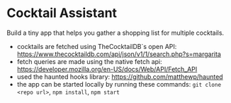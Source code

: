 # Cocktail Assistant

Build a tiny app that helps you gather a shopping list for multiple cocktails.

* cocktails are fetched using TheCocktailDB`s open API:
  https://www.thecocktaildb.com/api/json/v1/1/search.php?s=margarita
* fetch queries are made using the native fetch api:
  https://developer.mozilla.org/en-US/docs/Web/API/Fetch_API
* used the haunted hooks library:
  https://github.com/matthewp/haunted
* the app can be started locally by running these commands:
  `git clone <repo url>`, `npm install`, `npm start`
